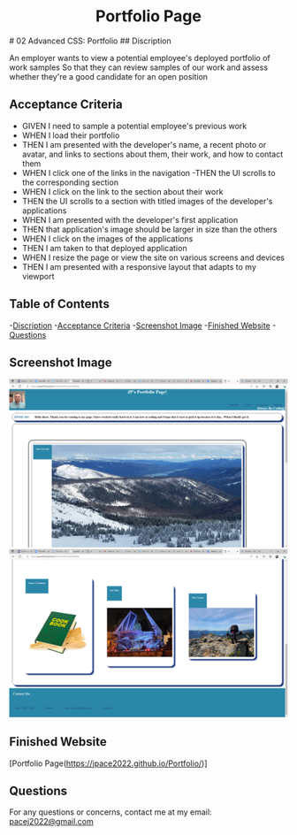 <h1 align="center"> Portfolio Page</h1>
# 02 Advanced CSS: Portfolio
## Discription

An employer wants to view a potential employee's deployed portfolio of work samples
So that they can review samples of our work and assess whether they're a good candidate for an open position

## Acceptance Criteria

- GIVEN I need to sample a potential employee's previous work
- WHEN I load their portfolio
- THEN I am presented with the developer's name, a recent photo or avatar, and links to sections about them, their work, and how to contact them
- WHEN I click one of the links in the navigation
-THEN the UI scrolls to the corresponding section
- WHEN I click on the link to the section about their work
- THEN the UI scrolls to a section with titled images of the developer's applications
- WHEN I am presented with the developer's first application
- THEN that application's image should be larger in size than the others
- WHEN I click on the images of the applications
- THEN I am taken to that deployed application
- WHEN I resize the page or view the site on various screens and devices
- THEN I am presented with a responsive layout that adapts to my viewport

## Table of Contents
-[Discription](#discription)
-[Acceptance Criteria](#acceptance-criteria)
-[Screenshot Image](#screenshot-image)
-[Finished Website](#finished-website)
-[Questions](#questions)

## Screenshot Image
![Portfolio Page](https://github.com/jpace2022/Portfolio/blob/main/assets/Portfolio%20page%201.png)
![Portfolio Page](https://github.com/jpace2022/Portfolio/blob/main/assets/Portfolio%20page%202.png)

## Finished Website
[Portfolio Page(https://jpace2022.github.io/Portfolio/)]

## Questions
For any questions or concerns, contact me at my email: pacej2022@gmail.com